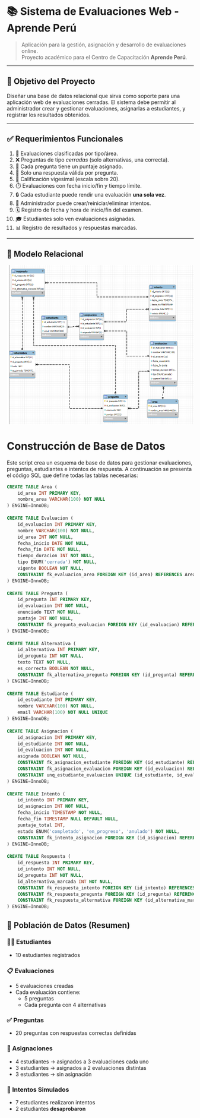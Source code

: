 # 📚 Sistema de Evaluaciones Web - Aprende Perú

> Aplicación para la gestión, asignación y desarrollo de evaluaciones online.  
> Proyecto académico para el Centro de Capacitación **Aprende Perú**.

---

## 📌 Objetivo del Proyecto

Diseñar una base de datos relacional que sirva como soporte para una aplicación web de evaluaciones cerradas. El sistema debe permitir al administrador crear y gestionar evaluaciones, asignarlas a estudiantes, y registrar los resultados obtenidos.

---

## ✅ Requerimientos Funcionales

1. 📂 Evaluaciones clasificadas por tipo/área.
2. ❌ Preguntas de tipo *cerradas* (solo alternativas, una correcta).
3. 📝 Cada pregunta tiene un puntaje asignado.
4. 🎯 Solo una respuesta válida por pregunta.
5. 🧮 Calificación vigesimal (escala sobre 20).
6. ⏱️ Evaluaciones con fecha inicio/fin y tiempo límite.
7. 🔒 Cada estudiante puede rendir una evaluación **una sola vez**.
8. 🔁 Administrador puede crear/reiniciar/eliminar intentos.
9. 🗓️ Registro de fecha y hora de inicio/fin del examen.
10. 🎓 Estudiantes solo ven evaluaciones asignadas.
11. 📊 Registro de resultados y respuestas marcadas.

---

## 🧱 Modelo Relacional
![Texto alternativo](/IMAGEN/EXAMEN.02.png)

# Construcción de Base de Datos

Este script crea un esquema de base de datos para gestionar evaluaciones, preguntas, estudiantes e intentos de respuesta. A continuación se presenta el código SQL que define todas las tablas necesarias:

```sql
CREATE TABLE Area (
    id_area INT PRIMARY KEY,
    nombre_area VARCHAR(100) NOT NULL
) ENGINE=InnoDB;

CREATE TABLE Evaluacion (
    id_evaluacion INT PRIMARY KEY,
    nombre VARCHAR(100) NOT NULL,
    id_area INT NOT NULL,
    fecha_inicio DATE NOT NULL,
    fecha_fin DATE NOT NULL,
    tiempo_duracion INT NOT NULL,
    tipo ENUM('cerrada') NOT NULL,
    vigente BOOLEAN NOT NULL,
    CONSTRAINT fk_evaluacion_area FOREIGN KEY (id_area) REFERENCES Area(id_area)
) ENGINE=InnoDB;

CREATE TABLE Pregunta (
    id_pregunta INT PRIMARY KEY,
    id_evaluacion INT NOT NULL,
    enunciado TEXT NOT NULL,
    puntaje INT NOT NULL,
    CONSTRAINT fk_pregunta_evaluacion FOREIGN KEY (id_evaluacion) REFERENCES Evaluacion(id_evaluacion)
) ENGINE=InnoDB;

CREATE TABLE Alternativa (
    id_alternativa INT PRIMARY KEY,
    id_pregunta INT NOT NULL,
    texto TEXT NOT NULL,
    es_correcta BOOLEAN NOT NULL,
    CONSTRAINT fk_alternativa_pregunta FOREIGN KEY (id_pregunta) REFERENCES Pregunta(id_pregunta)
) ENGINE=InnoDB;

CREATE TABLE Estudiante (
    id_estudiante INT PRIMARY KEY,
    nombre VARCHAR(100) NOT NULL,
    email VARCHAR(100) NOT NULL UNIQUE
) ENGINE=InnoDB;

CREATE TABLE Asignacion (
    id_asignacion INT PRIMARY KEY,
    id_estudiante INT NOT NULL,
    id_evaluacion INT NOT NULL,
    asignada BOOLEAN NOT NULL,
    CONSTRAINT fk_asignacion_estudiante FOREIGN KEY (id_estudiante) REFERENCES Estudiante(id_estudiante),
    CONSTRAINT fk_asignacion_evaluacion FOREIGN KEY (id_evaluacion) REFERENCES Evaluacion(id_evaluacion),
    CONSTRAINT unq_estudiante_evaluacion UNIQUE (id_estudiante, id_evaluacion)
) ENGINE=InnoDB;

CREATE TABLE Intento (
    id_intento INT PRIMARY KEY,
    id_asignacion INT NOT NULL,
    fecha_inicio TIMESTAMP NOT NULL,
    fecha_fin TIMESTAMP NULL DEFAULT NULL,
    puntaje_total INT,
    estado ENUM('completado', 'en_progreso', 'anulado') NOT NULL,
    CONSTRAINT fk_intento_asignacion FOREIGN KEY (id_asignacion) REFERENCES Asignacion(id_asignacion)
) ENGINE=InnoDB;

CREATE TABLE Respuesta (
    id_respuesta INT PRIMARY KEY,
    id_intento INT NOT NULL,
    id_pregunta INT NOT NULL,
    id_alternativa_marcada INT NOT NULL,
    CONSTRAINT fk_respuesta_intento FOREIGN KEY (id_intento) REFERENCES Intento(id_intento),
    CONSTRAINT fk_respuesta_pregunta FOREIGN KEY (id_pregunta) REFERENCES Pregunta(id_pregunta),
    CONSTRAINT fk_respuesta_alternativa FOREIGN KEY (id_alternativa_marcada) REFERENCES Alternativa(id_alternativa)
) ENGINE=InnoDB;
```

## 🧪 Población de Datos (Resumen)

### 👨‍🎓 Estudiantes
- 10 estudiantes registrados

### 📋 Evaluaciones
- 5 evaluaciones creadas
- Cada evaluación contiene:
  - 5 preguntas
  - Cada pregunta con 4 alternativas

### ✅ Preguntas
- 20 preguntas con respuestas correctas definidas

### 👥 Asignaciones
- 4 estudiantes → asignados a 3 evaluaciones cada uno
- 3 estudiantes → asignados a 2 evaluaciones distintas
- 3 estudiantes → sin asignación

### 🧾 Intentos Simulados
- 7 estudiantes realizaron intentos
- 2 estudiantes **desaprobaron**
